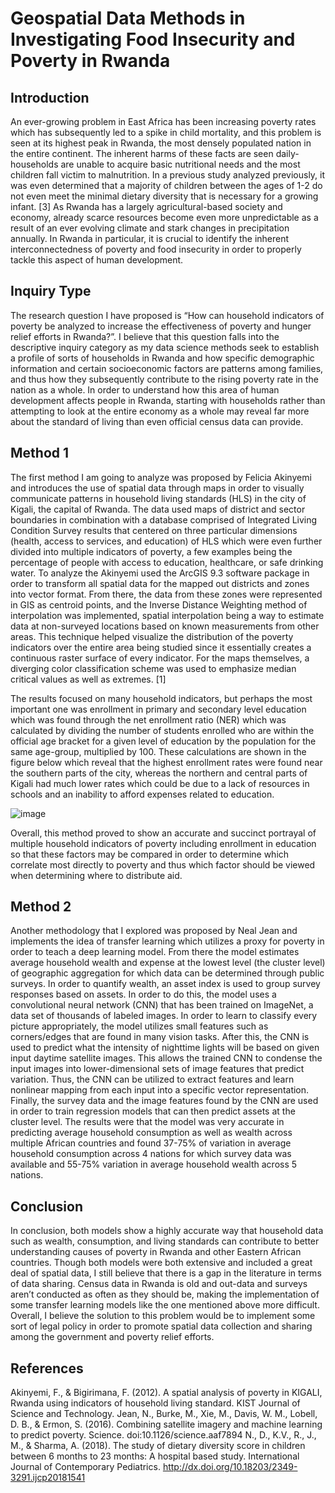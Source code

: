 # Geospatial Data Methods in Investigating Food Insecurity and Poverty in Rwanda


## Introduction

An ever-growing problem in East Africa has been increasing poverty rates which has subsequently led to a spike in child mortality, and this problem is seen at its highest peak in Rwanda, the most densely populated nation in the entire continent. The inherent harms of these facts are seen daily- households are unable to acquire basic nutritional needs and the most children fall victim to malnutrition. In a previous study analyzed previously, it was even determined that a majority of children between the ages of 1-2 do not even meet the minimal dietary diversity that is necessary for a growing infant. [3] As Rwanda has a largely agricultural-based society and economy, already scarce resources become even more unpredictable as a result of an ever evolving climate and stark changes in precipitation annually. In Rwanda in particular, it is crucial to identify the inherent interconnectedness of poverty and food insecurity in order to properly tackle this aspect of human development. 

## Inquiry Type

The research question I have proposed is “How can household indicators of poverty be analyzed to increase the effectiveness of poverty and hunger relief efforts in Rwanda?”. I believe that this question falls into the descriptive inquiry category as my data science methods seek to establish a profile of sorts of households in Rwanda and how specific demographic information and certain socioeconomic factors are patterns among families, and thus how they subsequently contribute to the rising poverty rate in the nation as a whole. In order to understand how this area of human development affects people in Rwanda, starting with households rather than attempting to look at the entire economy as a whole may reveal far more about the standard of living than even official census data can provide. 

## Method 1

The first method I am going to analyze was proposed by Felicia Akinyemi and introduces the use of spatial data through maps in order to visually communicate patterns in household living standards (HLS) in the city of Kigali, the capital of Rwanda. The data used maps of district and sector boundaries in combination with a database comprised of Integrated Living Condition Survey results that centered on three particular dimensions (health, access to services, and education) of HLS which were even further divided into multiple indicators of poverty, a few examples being the percentage of people with access to education, healthcare, or safe drinking water. To analyze the Akinyemi used the ArcGIS 9.3 software package in order to transform all spatial data for the mapped out districts and zones into vector format. From there, the data from these zones were represented in GIS as centroid points, and the Inverse Distance Weighting method of interpolation was implemented, spatial interpolation being a way to estimate data at non-surveyed locations based on known measurements from other areas. This technique helped visualize the distribution of the poverty indicators over the entire area being studied since it essentially creates a continuous raster surface of every indicator. For the maps themselves, a diverging color classification scheme was used to emphasize median critical values as well as extremes. [1]

The results focused on many household indicators, but perhaps the most important one was enrollment in primary and secondary level education which was found through the net enrollment ratio (NER) which was calculated by dividing the number of students enrolled who are within the official age bracket for a given level of education by the population for the same age-group, multiplied by 100. These calculations are shown in the figure below which reveal that the highest enrollment rates were found near the southern parts of the city, whereas the northern and central parts of Kigali had much lower rates which could be due to a lack of resources in schools and an inability to afford expenses related to education.
 
![image](https://user-images.githubusercontent.com/60199732/79703082-70002c00-8277-11ea-9c9d-806ac0b6d2b8.png)
 
Overall, this method proved to show an accurate and succinct portrayal of multiple household indicators of poverty including enrollment in education so that these factors may be compared in order to determine which correlate most directly to poverty and thus which factor should be viewed when determining where to distribute aid. 
 

## Method 2

Another methodology that I explored was proposed by Neal Jean and implements the idea of transfer learning which utilizes a proxy for poverty in order to teach a deep learning model. From there the model estimates average household wealth and expense at the lowest level (the cluster level) of geographic aggregation for which data can be determined through public surveys. In order to quantify wealth, an asset index is used to group survey responses based on assets. In order to do this, the model uses a convolutional neural network (CNN) that has been trained on ImageNet, a data set of thousands of labeled images. In order to learn to classify every picture appropriately, the model utilizes small features such as corners/edges that are found in many vision tasks. After this, the CNN is used to predict what the intensity of nighttime lights will be based on given input daytime satellite images. This allows the trained CNN to condense the input images into lower-dimensional sets of image features that predict variation. Thus, the CNN can be utilized to extract features and learn nonlinear mapping from each input into a specific vector representation. Finally, the survey data and the image features found by the CNN are used in order to train regression models that can then predict assets at the cluster level. The results were that the model was very accurate in predicting average household consumption as well as wealth across multiple African countries and found 37-75% of variation in average household consumption across 4 nations for which survey data was available and 55-75% variation in average household wealth across 5 nations. 



## Conclusion

In conclusion, both models show a highly accurate way that household data such as wealth, consumption, and living standards can contribute to better understanding causes of poverty in Rwanda and other Eastern African countries. Though both models were both extensive and included a great deal of spatial data, I still believe that there is a gap in the literature in terms of data sharing. Census data in Rwanda is old and out-data and surveys aren’t conducted as often as they should be, making the implementation of some transfer learning models like the one mentioned above more difficult. Overall, I believe the solution to this problem would be to implement some sort of legal policy in order to promote spatial data collection and sharing among the government and poverty relief efforts.

## References
Akinyemi, F., & Bigirimana, F. (2012). A spatial analysis of poverty in KIGALI, Rwanda using indicators of household living standard. KIST Journal of Science and Technology.
Jean, N., Burke, M., Xie, M., Davis, W. M., Lobell, D. B., & Ermon, S. (2016). Combining satellite imagery and machine learning to predict poverty. Science. doi:10.1126/science.aaf7894
N., D., K.V., R., J., M., & Sharma, A. (2018). The study of dietary diversity score in children between 6 months to 23 months: A hospital based study. International Journal of Contemporary Pediatrics. http://dx.doi.org/10.18203/2349-3291.ijcp20181541
